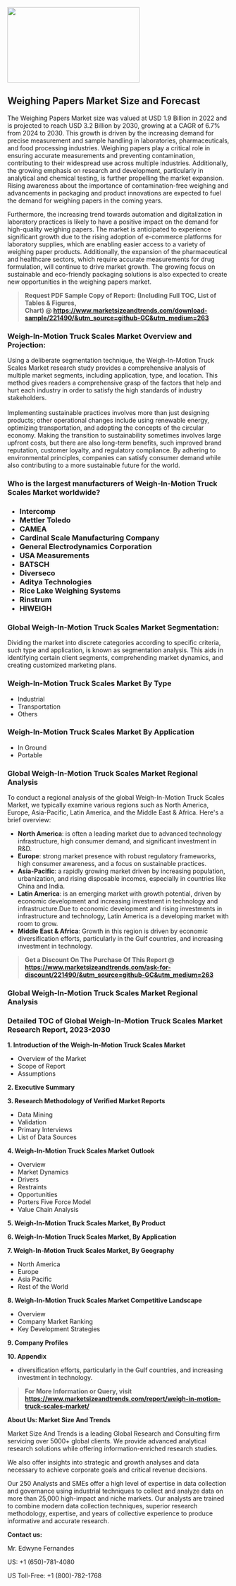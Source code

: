 <p><img class="alignnone size-medium wp-image-20088" src="https://ffe5etoiles.com/wp-content/uploads/2024/12/MST1-300x171.png" alt="" width="300" height="171" /></p><h2>Weighing Papers Market Size and Forecast</h2><p>The Weighing Papers Market size was valued at USD 1.9 Billion in 2022 and is projected to reach USD 3.2 Billion by 2030, growing at a CAGR of 6.7% from 2024 to 2030. This growth is driven by the increasing demand for precise measurement and sample handling in laboratories, pharmaceuticals, and food processing industries. Weighing papers play a critical role in ensuring accurate measurements and preventing contamination, contributing to their widespread use across multiple industries. Additionally, the growing emphasis on research and development, particularly in analytical and chemical testing, is further propelling the market expansion. Rising awareness about the importance of contamination-free weighing and advancements in packaging and product innovations are expected to fuel the demand for weighing papers in the coming years.</p><p>Furthermore, the increasing trend towards automation and digitalization in laboratory practices is likely to have a positive impact on the demand for high-quality weighing papers. The market is anticipated to experience significant growth due to the rising adoption of e-commerce platforms for laboratory supplies, which are enabling easier access to a variety of weighing paper products. Additionally, the expansion of the pharmaceutical and healthcare sectors, which require accurate measurements for drug formulation, will continue to drive market growth. The growing focus on sustainable and eco-friendly packaging solutions is also expected to create new opportunities in the weighing papers market.</p></p><blockquote id="" class=""><strong>Request PDF Sample Copy of Report: (Including Full TOC, List of Tables &amp; Figures, Chart)&nbsp;@&nbsp;<strong><a href="https://www.marketsizeandtrends.com/download-sample/221490/&utm_source=github-GC&utm_medium=263" target="_blank">https://www.marketsizeandtrends.com/download-sample/221490/&utm_source=github-GC&utm_medium=263</a></strong></strong></blockquote><h3 id="" class="">Weigh-In-Motion Truck Scales Market&nbsp;Overview and Projection:</h3><p id="" class="">Using a deliberate segmentation technique, the Weigh-In-Motion Truck Scales Market research study provides a comprehensive analysis of multiple market segments, including application, type, and location. This method gives readers a comprehensive grasp of the factors that help and hurt each industry in order to satisfy the high standards of industry stakeholders. <br /> <br />Implementing sustainable practices involves more than just designing products; other operational changes include using renewable energy, optimizing transportation, and adopting the concepts of the circular economy. Making the transition to sustainability sometimes involves large upfront costs, but there are also long-term benefits, such improved brand reputation, customer loyalty, and regulatory compliance. By adhering to environmental principles, companies can satisfy consumer demand while also contributing to a more sustainable future for the world.</p><h3 id="" class="">Who is the largest manufacturers of&nbsp;Weigh-In-Motion Truck Scales Market worldwide?</h3><h3 class=""><p><ul><li>Intercomp </li><li> Mettler Toledo </li><li> CAMEA </li><li> Cardinal Scale Manufacturing Company </li><li> General Electrodynamics Corporation </li><li> USA Measurements </li><li> BATSCH </li><li> Diverseco </li><li> Aditya Technologies </li><li> Rice Lake Weighing Systems </li><li> Rinstrum </li><li> HIWEIGH</li></ul></p></h3><h3 id="" class="">Global&nbsp;Weigh-In-Motion Truck Scales Market Segmentation:</h3><p id="" class="">Dividing the market into discrete categories according to specific criteria, such type and application, is known as segmentation analysis. This aids in identifying certain client segments, comprehending market dynamics, and creating customized marketing plans.</p><h3 id="" class="">Weigh-In-Motion Truck Scales Market&nbsp;By Type</h3><p><p><ul><li>Industrial</li><li> Transportation</li><li> Others</p></li></ul></p></p><h3 id="" class="">Weigh-In-Motion Truck Scales Market&nbsp;By Application</h3><p class=""><p><ul><li>In Ground</li><li> Portable</li></ul></p></p><h3 id="" class="">Global Weigh-In-Motion Truck Scales Market Regional Analysis</h3><p id="" class="">To conduct a regional analysis of the global Weigh-In-Motion Truck Scales Market, we typically examine various regions such as North America, Europe, Asia-Pacific, Latin America, and the Middle East &amp; Africa. Here's a brief overview:</p><ul><li><strong>North America</strong>: is often a leading market due to advanced technology infrastructure, high consumer demand, and significant investment in R&amp;D.</li><li><strong>Europe</strong>: strong market presence with robust regulatory frameworks, high consumer awareness, and a focus on sustainable practices.</li><li><strong>Asia-Pacific</strong>: a rapidly growing market driven by increasing population, urbanization, and rising disposable incomes, especially in countries like China and India.</li><li><strong>Latin America</strong>: is an emerging market with growth potential, driven by economic development and increasing investment in technology and infrastructure.Due to economic development and rising investments in infrastructure and technology, Latin America is a developing market with room to grow.</li><li><strong>Middle East &amp; Africa</strong>: Growth in this region is driven by economic diversification efforts, particularly in the Gulf countries, and increasing investment in technology.</li></ul><blockquote id="" class=""><strong>Get a Discount On The Purchase Of This Report @ <strong><a href="https://www.marketsizeandtrends.com/ask-for-discount/221490/&utm_source=github-GC&utm_medium=263" target="_blank">https://www.marketsizeandtrends.com/ask-for-discount/221490/&utm_source=github-GC&utm_medium=263</a></strong></strong></blockquote><h3 id="" class="">Global Weigh-In-Motion Truck Scales Market Regional Analysis</h3><h3 id="" class="">Detailed TOC of Global Weigh-In-Motion Truck Scales Market Research Report, 2023-2030</h3><p id="" class=""><strong>1. Introduction of the Weigh-In-Motion Truck Scales Market</strong></p><ul><li>Overview of the Market</li><li>Scope of Report</li><li>Assumptions</li></ul><p id="" class=""><strong>2. Executive Summary</strong></p><p id="" class=""><strong>3. Research Methodology of Verified Market Reports</strong></p><ul><li>Data Mining</li><li>Validation</li><li>Primary Interviews</li><li>List of Data Sources</li></ul><p id="" class=""><strong>4. Weigh-In-Motion Truck Scales Market Outlook</strong></p><ul><li>Overview</li><li>Market Dynamics</li><li>Drivers</li><li>Restraints</li><li>Opportunities</li><li>Porters Five Force Model</li><li>Value Chain Analysis</li></ul><p id="" class=""><strong>5. Weigh-In-Motion Truck Scales Market, By Product</strong></p><p id="" class=""><strong>6. Weigh-In-Motion Truck Scales Market, By Application</strong></p><p id="" class=""><strong>7. Weigh-In-Motion Truck Scales Market, By Geography</strong></p><ul><li>North America</li><li>Europe</li><li>Asia Pacific</li><li>Rest of the World</li></ul><p id="" class=""><strong>8. Weigh-In-Motion Truck Scales Market Competitive Landscape</strong></p><ul><li>Overview</li><li>Company Market Ranking</li><li>Key Development Strategies</li></ul><p id="" class=""><strong>9. Company Profiles</strong></p><p id="" class=""><strong>10. Appendix</strong></p><ul><li>diversification efforts, particularly in the Gulf countries, and increasing investment in technology.</li></ul><blockquote id="" class=""><strong>For More Information or Query, visit <strong><strong><a href="https://www.marketsizeandtrends.com/report/weigh-in-motion-truck-scales-market/" target="_blank">https://www.marketsizeandtrends.com/report/weigh-in-motion-truck-scales-market/</a></strong></strong></strong></blockquote><p id="" class=""><strong>About Us: Market Size And Trends</strong></p><p id="" class="">Market Size And Trends is a leading Global Research and Consulting firm servicing over 5000+ global clients. We provide advanced analytical research solutions while offering information-enriched research studies.</p><p id="" class="">We also offer insights into strategic and growth analyses and data necessary to achieve corporate goals and critical revenue decisions.</p><p id="" class="">Our 250 Analysts and SMEs offer a high level of expertise in data collection and governance using industrial techniques to collect and analyze data on more than 25,000 high-impact and niche markets. Our analysts are trained to combine modern data collection techniques, superior research methodology, expertise, and years of collective experience to produce informative and accurate research.</p><p id="" class=""><strong>Contact us:</strong></p><p id="" class="">Mr. Edwyne Fernandes</p><p id="" class="">US: +1 (650)-781-4080</p><p id="" class="">US Toll-Free: +1 (800)-782-1768</p>

